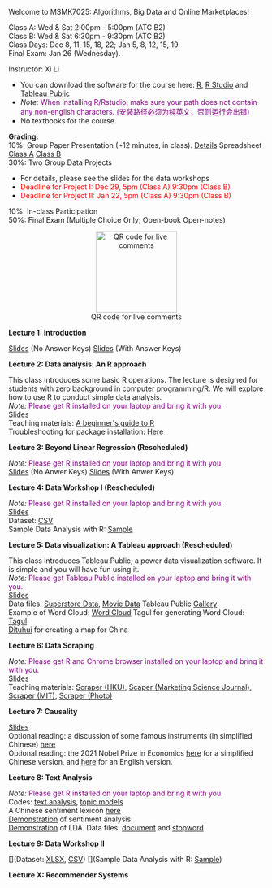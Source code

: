 Welcome to MSMK7025: Algorithms, Big Data and Online Marketplaces!    

Class A: Wed & Sat 2:00pm - 5:00pm (ATC B2)    
Class B: Wed & Sat 6:30pm - 9:30pm (ATC B2)    
Class Days: Dec 8, 11, 15, 18, 22; Jan 5, 8, 12, 15, 19.    
Final Exam: Jan 26 (Wednesday).     

Instructor: Xi Li    

- You can download the software for the course here: [R](https://cloud.r-project.org/), [R Studio](https://www.rstudio.com/products/rstudio/download/#download) and [Tableau Public](https://public.tableau.com/en-us/s/)    
- *Note:* <span style="color:purple">When installing R/Rstudio, make sure your path does not contain any non-english characters. (安装路径必须为纯英文，否则运行会出错) </span>     
- No textbooks for the course.

**Grading:**    
10%: Group Paper Presentation (~12 minutes, in class). [Details](https://ximarketing.github.io/class/DM/0a7487be048eb10cdc3dc3812a0a7b3570e91f74/paper_presentation) Spreadsheet [Class A](https://docs.google.com/spreadsheets/d/11iO0T87cwo6ztFr3x7KuQGwyJ5Ehj44_EEcAOBdqin4/edit#gid=0) [Class B](https://docs.google.com/spreadsheets/d/17ptVdeS0f3LHCuRW-u_zEeo24pAVZ8eCGs8XgkfZWOo/edit#gid=0)          
30%: Two Group Data Projects   
- For details, please see the slides for the data workshops    
- <span style="color:red"> Deadline for Project I: Dec 29, 5pm (Class A) 9:30pm (Class B)</span>    
- <span style="color:red"> Deadline for Project II: Jan 22, 5pm (Class A) 9:30pm (Class B)</span>      

10%: In-class Participation    
50%: Final Exam (Multiple Choice Only; Open-book Open-notes)    

<div  align="center">    
<img src="https://ximarketing.github.io/class/ABOM/qrcode.png" width = "160" height = "160" alt="QR code for live comments" align=center />           
</div>        
<div  align="center">  
QR code for live comments  
</div>        

**Lecture 1: Introduction**    

[Slides](https://ximarketing.github.io/class/ABOM/Introduction-nokeys.pdf) (No Answer Keys) [Slides](https://ximarketing.github.io/class/ABOM/Introduction.pdf) (With Answer Keys)     

**Lecture 2: Data analysis: An R approach**    

This class introduces some basic R operations. The lecture is designed for students with zero background in computer programming/R. We will explore how to use R to conduct simple data analysis.    
*Note:* <span style="color:purple">Please get R installed on your laptop and bring it with you. </span>       
[Slides](https://ximarketing.github.io/class/ABOM/R.pdf)        
Teaching materials: [A beginner's guide to R](https://ximarketing.github.io/class/R_basics.html)    
Troubleshooting for package installation: [Here](https://ximarketing.github.io/class/package.html)         

**Lecture 3: Beyond Linear Regression (Rescheduled)**    

*Note:* <span style="color:purple">Please get R installed on your laptop and bring it with you. </span>       
[Slides](https://ximarketing.github.io/class/ABOM/logistic-nokeys.pdf) (No Anwer Keys) [Slides](https://ximarketing.github.io/class/ABOM/logistic.pdf) (With Anwer Keys)     

**Lecture 4: Data Workshop I (Rescheduled)**     

*Note:* <span style="color:purple">Please get R installed on your laptop and bring it with you. </span>      
[Slides](https://ximarketing.github.io/class/ABOM/Crowdfunding.pdf)      
Dataset: [CSV](https://ximarketing.github.io/class/Kickstarter-Project.csv)    
Sample Data Analysis with R: [Sample](https://ximarketing.github.io/class/Kickstarter-Project.html)     

**Lecture 5: Data visualization: A Tableau approach (Rescheduled)**    

This class introduces Tableau Public, a power data visualization software. It is simple and you will have fun using it.    
*Note:* <span style="color:purple">Please get Tableau Public installed on your laptop and bring it with you. </span>       
[Slides](https://ximarketing.github.io/class/ABOM/Tableau.pdf)    
Data files: [Superstore Data](https://ximarketing.github.io/class/Superstore_Data.xls), [Movie Data](https://ximarketing.github.io/class/Mojo_budget_data.xlsx)
Tableau Public [Gallery](https://public.tableau.com/en-gb/gallery/?tab=viz-of-the-day&type=viz-of-the-day)    
Example of Word Cloud: [Word Cloud](https://ximarketing.github.io/class/DM/Treemap.pdf)    Tagul for generating Word Cloud: [Tagul](https://wordart.com/)    
[Dituhui](https://www.dituhui.com/) for creating a map for China    

**Lecture 6: Data Scraping**   

*Note:* <span style="color:purple">Please get R and Chrome browser installed on your laptop and bring it with you. </span>       
[Slides](https://ximarketing.github.io/class/ABOM/webscraping.pdf)      
Teaching materials: [Scraper (HKU)](https://ximarketing.github.io/class/ABOM/HKU-Scraper.html), [Scaper (Marketing Science Journal)](https://ximarketing.github.io/class/ABOM/MKTSCI-Scraper.html), [Scraper (MIT)](https://ximarketing.github.io/class/ABOM/MIT-Scraper.html), 
[Scraper (Photo)](https://ximarketing.github.io/class/ABOM/HKU-Photo-Scraper.html)        

**Lecture 7: Causality**    

[Slides](https://ximarketing.github.io/class/ABOM/endogeneity.pdf)      
Optional reading: a discussion of some famous instruments (in simplified Chinese) [here](https://www.zhihu.com/question/27623032)   
Optional reading: the 2021 Nobel Prize in Economics [here](https://www.zhihu.com/question/491790297) for a simplified Chinese version, and [here](https://www.nobelprize.org/uploads/2021/10/advanced-economicsciencesprize2021.pdf) for an English version.    

**Lecture 8: Text Analysis**     

*Note:* <span style="color:purple">Please get R installed on your laptop and bring it with you. </span>      
Codes: [text analysis](https://ximarketing.github.io/class/ABOM/text_analysis.html), [topic models](https://ximarketing.github.io/class/ABOM/LDA.html)    
A Chinese sentiment lexicon [here](https://ximarketing.github.io/class/ABOM/chinese.xlsx)    
[Demonstration](https://aidemos.microsoft.com/text-analytics) of sentiment analysis.    
[Demonstration](https://mimno.infosci.cornell.edu/jsLDA/jslda.html) of LDA. Data files: [document](https://ximarketing.github.io/class/ABOM/LDA.txt) and [stopword](https://ximarketing.github.io/class/ABOM/stop.txt)     

**Lecture 9: Data Workshop II**

[](Dataset: [XLSX](https://ximarketing.github.io/class/TripAdvisor.xlsx), [CSV](https://ximarketing.github.io/class/TripAdvisor.csv))
[](Sample Data Analysis with R: [Sample](https://ximarketing.github.io/class/TripAdvisor.html)) 

**Lecture X: Recommender Systems**    

